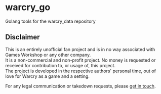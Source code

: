 # warcry_go
Golang tools for the warcry_data repository

## Disclaimer
This is an entirely unofficial fan project and is in no way associated with Games Workshop or any other company.  
It is a non-commercial and non-profit project. No money is requested or received for contribution to, or usage of, this project.  
The project is developed in the respective authors' personal time, out of love for Warcry as a game and a setting.

For any legal communication or takedown requests, please [get in touch](https://github.com/krisling049).
